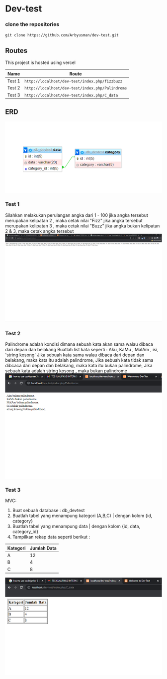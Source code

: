 # Dev-test

### clone the repositories

```
git clone https://github.com/Arbyusman/dev-test.git
```

## Routes

This project is hosted using vercel

| Name         | Route                                        |
| ------------ | -------------------------------------------- |
| Test 1 | `http://localhost/dev-test/index.php/fizzbuzz` |
| Test 2 | `http://localhost/dev-test/index.php/Palindrome` |
| Test 3 | `http://localhost/dev-test/index.php/C_data` |


## ERD
![ERD](./docs/ERD.png)

### Test 1

Silahkan melakukan perulangan angka dari 1 - 100
jika angka tersebut merupakan kelipatan 2 , maka cetak nilai "Fizz"
jika angka tersebut merupakan kelipatan 3 , maka cetak nilai "Buzz"
jika angka bukan kelipatan 2 & 3, maka cetak angka tersebut
![Image test 1](./docs/test1.png)

### Test 2

Palindrome adalah kondisi dimana sebuah kata akan sama walau dibaca dari depan dan belakang
Buatlah list kata seperti :
Aku, KaMu , MalAm , isi, 'string kosong'
Jika sebuah kata sama walau dibaca dari depan dan belakang, maka kata itu adalah palindrome,
Jika sebuah kata tidak sama dibcaca dari depan dan belakang, maka kata itu bukan palindrome,
Jika sebuah kata adalah string kosong , maka bukan palindrome
![Image test 2](./docs/test2.png)

### Test 3

MVC:

1. Buat sebuah database : db_devtest
2. Buatlah tabel yang menampung kategori (A,B,C) | dengan kolom {id, category}
3. Buatlah tabel yang menampung data | dengan kolom {id, data, category_id}
4. Tampilkan rekap data seperti berikut :

| Kategori | Jumlah Data |
| -------- | ----------- |
| A        | 12          |
| B        | 4           |
| C        | 8           |

![Image test 3](./docs/test3.png)
